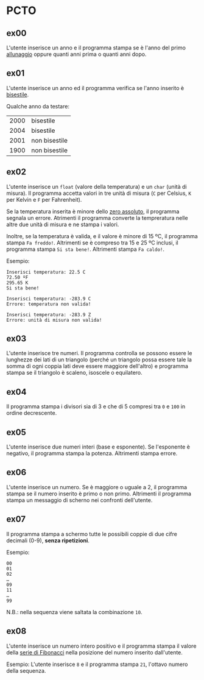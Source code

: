 # PCTO

## ex00

L'utente inserisce un anno e il programma stampa se è l'anno del primo [allunaggio](https://www.google.com/search?q=allunaggio) oppure quanti anni prima o quanti anni dopo.

## ex01

L'utente inserisce un anno ed il programma verifica se l'anno inserito è [bisestile](https://www.google.com/search?q=anno+bisestile).

Qualche anno da testare:

|      |               |
| :--: | ------------- |
| 2000 | bisestile     |
| 2004 | bisestile     |
| 2001 | non bisestile |
| 1900 | non bisestile |

## ex02

L'utente inserisce un `float` (valore della temperatura) e un `char` (unità di misura). Il programma accetta valori in tre unità di misura (`C` per Celsius, `K` per Kelvin e `F` per Fahrenheit).

Se la temperatura inserita è minore dello [zero assoluto](https://www.google.com/search?q=zero+assoluto), il programma segnala un errore. Atrimenti il programma converte la tempreratura nelle altre due unità di misura e ne stampa i valori.

Inoltre, se la temperatura è valida, e il valore è minore di 15 ºC, il programma stampa `Fa freddo!`. Altrimenti se è compreso tra 15 e 25 ºC inclusi, il programma stampa `Si sta bene!`. Altrimenti stampa `Fa caldo!`.

Esempio:

```
Inserisci temperatura: 22.5 C
72.50 ºF
295.65 K
Si sta bene!
```

```
Inserisci temperatura: -283.9 C
Errore: temperatura non valida!
```

```
Inserisci temperatura: -283.9 Z
Errore: unità di misura non valida!
```

## ex03

L'utente inserisce tre numeri. Il programma controlla se possono essere le lunghezze dei lati di un triangolo (perché un triangolo possa essere tale la somma di ogni coppia lati deve essere maggiore dell'altro) e programma stampa se il triangolo è scaleno, isoscele o equilatero.

## ex04

Il programma stampa i divisori sia di 3 e che di 5 compresi tra `0` e `100` in ordine decrescente.

## ex05

L'utente inserisce due numeri interi (base e esponente). Se l'esponente è negativo, il programma stampa la potenza. Altrimenti stampa errore.

<!-- L'utente inserisce un numero intero positivo e il programma stampa il [fattoriale](https://www.google.com/search?q=fattoriale) del numero. -->

<!-- int/uint 12 -->

## ex06

L'utente inserisce un numero. Se è maggiore o uguale a 2, il programma stampa se il numero inserito è primo o non primo. Altrimenti il programma stampa un messaggio di scherno nei confronti dell'utente.

## ex07

Il programma stampa a schermo tutte le possibili coppie di due cifre decimali (0-9), **senza ripetizioni**.

Esempio:

```
00
01
02
…
09
11
…
99
```

N.B.: nella sequenza viene saltata la combinazione `10`.

## ex08

L'utente inserisce un numero intero positivo e il programma stampa il valore della [serie di Fibonacci](https://www.google.com/search?q=fibonacci) nella posizione del numero inserito dall'utente.

Esempio: L'utente inserisce `8` e il programma stampa `21`, l'ottavo numero della sequenza.

<!-- **Bonus**: Stampa un grafico della progressione, fino alla posizione inserita, stampando un `=` ogni 5 unità. -->

<!-- int/uint? 47 -->

<!-- ## workgroup00

L'utente inserisce un numero intero, seguito da un segno (`+`, `-`, `/`, `*`, `%`) e da un ultimo numero intero. Una volta inseriti i dati il programma stampa il risultato del calcolo.

Fai attenzione a controllare che le operazioni ricevute siano valide.

Esempio:

```
5 + 5
= 10
```

```
10 * 5
= 50
```

```
7 / 0
ERRORE
```

```
10 y 7
ERRORE
```

## workgroup01

L'utente inserisce un numero alla volta e il programma stampa la media di tutti i numeri inseriti fino a quel momento. Il programma si interrompe senza stampare la media quando il numero inserito è negativo.

Esempio:

```
> 5
media: 5.00
> 15
media: 10.00
> 8
media: 9.33
> -21
```

**Bonus**: Se l'utente inserisce `-42`, il programma resetta la media e stampa `La media è stata resettata!` invece di stampare la media.

## fizzbuzz

Crea un programma che stampa tutti i numeri da 1 a 100, ma:

- se il numero è divisibile per 3, stampa `fizz` al posto del numero;
- se il numero è divisibile per 5, stampa `buzz` al posto del numero.

```
1
2
fizz
4
buzz
fizz
7
8
fizz
...
13
14
fizzbuzz
...
```

## char00

Crea un programma che stampi l'alfabeto (E' obbligatorio utilizzare la tabella ASCII);

## char01

Crea un programma che stampi l'alfabeto al contrario (E' obbligatorio utilizzare la tabella ASCII);

## string00

Crea un programma che, una volta inserita una frase la stampa al contrario:

```
Inserisci una frase: Ciao a tutti!!!
!!!ittut a oaiC
```

## string01

Crea un programma che prende in input una frase e stampa a schermo la prima parola in quella frase:

```
Inserisci una frase: Ciao a tutti!!!
Ciao
```

## string02

Crea un programma che prende due argomenti, il primo è una frase, il secondo è un carattere. Il programma conterà la ricorrenza del carattere inserito all'interno della frase inserita.

```
Inserisci una frase: Benvenuto al PCTO Coding & Problem Solving
Inserisci una lettera: e
La lettera e appare 3 volte
```

```
Inserisci una frase: Che noia il coding
Inserisci una lettera: C
La lettera C appare 1 volte
``` -->
